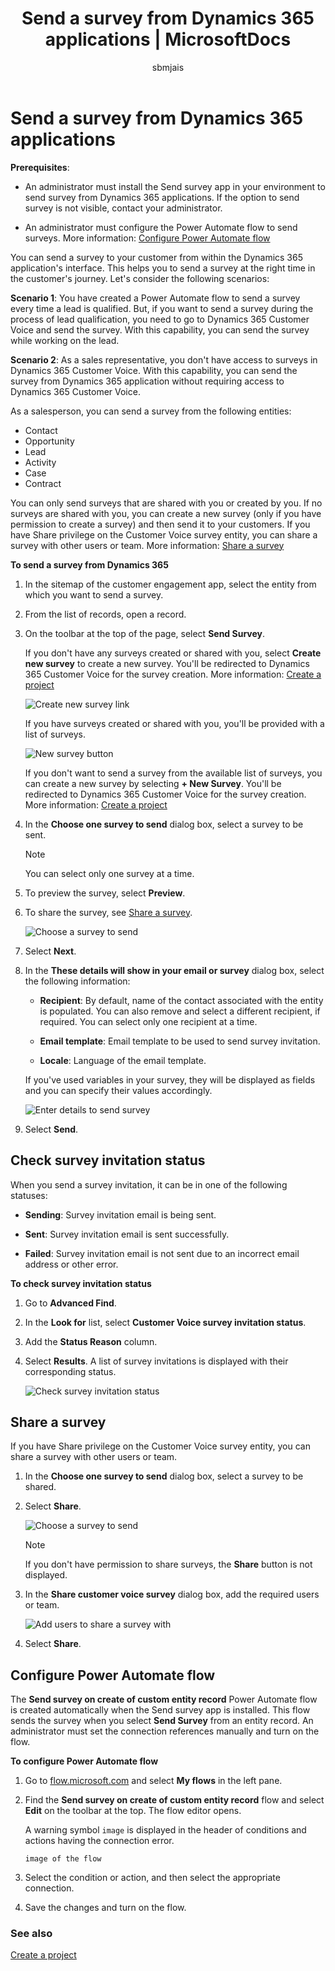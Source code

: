 ﻿---
title: "Send a survey from Dynamics 365 applications | MicrosoftDocs"
description: "Instructions for sending a survey from Dynamics 365 applications"
ms.date: 10/16/2020
ms.topic: article
ms.service: dynamics-365-customervoice
author: sbmjais
ms.author: shjais
manager: shujoshi
---

# Send a survey from Dynamics 365 applications

**Prerequisites**:

-   An administrator must install the Send survey app in your environment to send survey from Dynamics 365 applications. If the option to send survey is not visible, contact your administrator.

-   An administrator must configure the Power Automate flow to send surveys. More information: [Configure Power Automate flow](#configure-power-automate-flow)

You can send a survey to your customer from within the Dynamics 365 application's interface. This helps you to send a survey at the right time in the customer's journey. Let's consider the following scenarios:

**Scenario 1**: You have created a Power Automate flow to send a survey every time a lead is qualified. But, if you want to send a survey during the process of lead qualification, you need to go to Dynamics 365 Customer Voice and send the survey. With this capability, you can send the survey while working on the lead.

**Scenario 2**: As a sales representative, you don't have access to surveys in Dynamics 365 Customer Voice. With this capability, you can send the survey from Dynamics 365 application without requiring access to Dynamics 365 Customer Voice.

As a salesperson, you can send a survey from the following entities:

-   Contact
-   Opportunity
-   Lead
-   Activity
-   Case
-   Contract

You can only send surveys that are shared with you or created by you. If no surveys are shared with you, you can create a new survey (only if you have permission to create a survey) and then send it to your customers. If you have Share privilege on the Customer Voice survey entity, you can share a survey with other users or team. More information: [Share a survey](#share-a-survey)

**To send a survey from Dynamics 365**

1.  In the sitemap of the customer engagement app, select the entity from which you want to send a survey.

2.  From the list of records, open a record.

3.  On the toolbar at the top of the page, select **Send Survey**.

    If you don't have any surveys created or shared with you, select **Create new survey** to create a new survey. You'll be redirected to Dynamics 365 Customer Voice for the survey creation. More information: [Create a project](create-project.md)

    ![Create new survey link](media/d365-create-new-survey.png "Create new survey link")

    If you have surveys created or shared with you, you'll be provided with a list of surveys.

    ![New survey button](media/d365-new-survey-button.png "New survey button")

    If you don't want to send a survey from the available list of surveys, you can create a new survey by selecting **+ New Survey**. You'll be redirected to Dynamics 365 Customer Voice for the survey creation. More information: [Create a project](create-project.md)

4.  In the **Choose one survey to send** dialog box, select a survey to be sent.

    > [!NOTE]
    > You can select only one survey at a time.

5.  To preview the survey, select **Preview**.

6.  To share the survey, see [Share a survey](#share-a-survey).

    ![Choose a survey to send](media/d365-choose-survey.png "Choose a survey to send")

7.  Select **Next**.

8.  In the **These details will show in your email or survey** dialog box, select the following information:

    - **Recipient**: By default, name of the contact associated with the entity is populated. You can also remove and select a different recipient, if required. You can select only one recipient at a time.

    - **Email template**: Email template to be used to send survey invitation.

    - **Locale**: Language of the email template.

    If you've used variables in your survey, they will be displayed as fields and you can specify their values accordingly.

    ![Enter details to send survey](media/d365-enter-details.png "Enter details to send survey")

9.  Select **Send**.

## Check survey invitation status

When you send a survey invitation, it can be in one of the following statuses:

- **Sending**: Survey invitation email is being sent.

- **Sent**: Survey invitation email is sent successfully.

- **Failed**: Survey invitation email is not sent due to an incorrect email address or other error.

**To check survey invitation status**

1.  Go to **Advanced Find**.

2.  In the **Look for** list, select **Customer Voice survey invitation status**.

3.  Add the **Status Reason** column.

4.  Select **Results**. A list of survey invitations is displayed with their corresponding status.

    ![Check survey invitation status](media/d365-check-survey-invite-status.png "Check survey invitation status")

## Share a survey

If you have Share privilege on the Customer Voice survey entity, you can share a survey with other users or team.

1.  In the **Choose one survey to send** dialog box, select a survey to be shared.

2.  Select **Share**.

    ![Choose a survey to send](media/d365-choose-survey.png "Choose a survey to send")

    > [!NOTE]
    > If you don't have permission to share surveys, the **Share** button is not displayed.

3.  In the **Share customer voice survey** dialog box, add the required users or team.

    ![Add users to share a survey with](media/d365-add-users-share-survey.png "Add users to share a survey with")

4.  Select **Share**.

## Configure Power Automate flow

The **Send survey on create of custom entity record** Power Automate flow is created automatically when the Send survey app is installed. This flow sends the survey when you select **Send Survey** from an entity record. An administrator must set the connection references manually and turn on the flow.

**To configure Power Automate flow**

1.  Go to [flow.microsoft.com](flow.microsoft.com) and select **My flows** in the left pane.

2.  Find the **Send survey on create of custom entity record** flow and select **Edit** on the toolbar at the top. The flow editor opens.

    A warning symbol `image` is displayed in the header of conditions and actions having the connection error.

    `image of the flow`

3.  Select the condition or action, and then select the appropriate connection.

4.  Save the changes and turn on the flow.


### See also
[Create a project](create-project.md)
